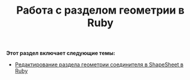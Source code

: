 ﻿---
title: Работа с разделом геометрии в Ruby
type: docs
weight: 140
url: /ru/java/working-with-geometry-section-in-ruby/
---
**Этот раздел включает следующие темы:**

- [Редактирование раздела геометрии соединителя в ShapeSheet в Ruby](/diagram/ru/java/edit-connector-geometry-section-in-the-shapesheet-in-ruby/)
